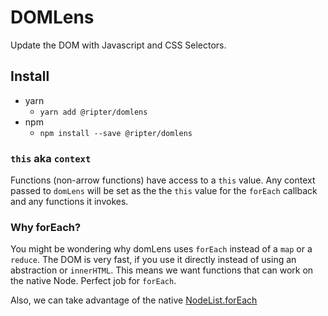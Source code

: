 # DOMLens
Update the DOM with Javascript and CSS Selectors.

## Install

* yarn
  * `yarn add @ripter/domlens`
* npm
  * `npm install --save @ripter/domlens`


### `this` aka `context`
Functions (non-arrow functions) have access to a `this` value. Any context passed to `domLens` will be set as the the `this` value for the `forEach` callback and any functions it invokes.


### Why forEach?
You might be wondering why domLens uses `forEach` instead of a `map` or a `reduce`. The DOM is very fast, if you use it directly instead of using an abstraction or `innerHTML`. This means we want functions that can work on the native Node. Perfect job for `forEach`.

Also, we can take advantage of the native [NodeList.forEach](https://developer.mozilla.org/en-US/docs/Web/API/NodeList/forEach)
